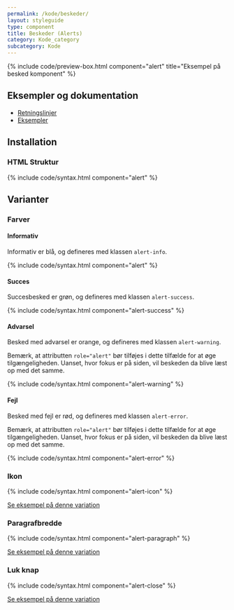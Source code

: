```yaml
---
permalink: /kode/beskeder/
layout: styleguide
type: component
title: Beskeder (Alerts)
category: Kode_category
subcategory: Kode
---
```


{% include code/preview-box.html component="alert" title="Eksempel på besked komponent" %}


## Eksempler og dokumentation
<ul class="nobullet-list">
    <li><a href="/komponenter/beskeder/#retningslinjer">Retningslinjer</a></li>
    <li><a href="/komponenter/beskeder/">Eksempler</a></li>
</ul>

## Installation

### HTML Struktur
{% include code/syntax.html component="alert" %}

## Varianter
### Farver
#### Informativ
Informativ er blå, og defineres med klassen `alert-info`.

{% include code/syntax.html component="alert" %}

#### Succes
Succesbesked er grøn, og defineres med klassen `alert-success`.

{% include code/syntax.html component="alert-success" %}

#### Advarsel
Besked med advarsel er orange, og defineres med klassen `alert-warning`.

Bemærk, at attributten `role="alert"` bør tilføjes i dette tilfælde for at øge tilgængeligheden. Uanset, hvor fokus er på siden, vil beskeden da blive læst op med det samme.

{% include code/syntax.html component="alert-warning" %}

#### Fejl
Besked med fejl er rød, og defineres med klassen `alert-error`.

Bemærk, at attributten `role="alert"` bør tilføjes i dette tilfælde for at øge tilgængeligheden. Uanset, hvor fokus er på siden, vil beskeden da blive læst op med det samme.

{% include code/syntax.html component="alert-error" %}

### Ikon
{% include code/syntax.html component="alert-icon" %}

<a href="/komponenter/beskeder/#beskeder-med-ikon">Se eksempel på denne variation</a>

### Paragrafbredde
{% include code/syntax.html component="alert-paragraph" %}

<a href="/komponenter/beskeder/#forskellige-teksteksempler">Se eksempel på denne variation</a>

### Luk knap
{% include code/syntax.html component="alert-close" %}

<a href="/komponenter/beskeder/#beskeder-med-luk-knap">Se eksempel på denne variation</a>
